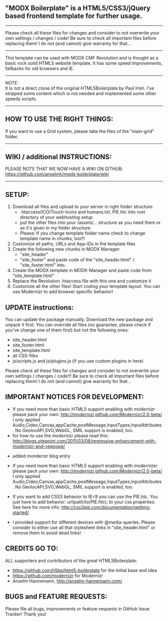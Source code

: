 ## "MODX Boilerplate" is a HTML5/CSS3/jQuery based frontend template for further usage.

-----------------------------------------------------------------------------------------------------------

Please check all these files for changes and consider to not overwrite your own settings / changes / code! Be sure to check all important files before replacing them! I do not (and cannot) give warranty for that…

-----------------------------------------------------------------------------------------------------------

This template can be used with MODX CMF Revolution and is thought as a basic rock solid HTML5 website template. It has some speed improvements, fallbacks for old browsers and IE.

-----------------------------------------------------------------------------------------------------------

NOTE:  
It is not a direct clone of the original HTML5Boilerplate by Paul Irish. I've stripped some content which is not needed and implemented some other speedy scripts.

-----------------------------------------------------------------------------------------------------------

## HOW TO USE THE RIGHT THINGS:

If you want to use a Grid system, please take the files of the "main-grid" folder.

-----------------------------------------------------------------------------------------------------------

## WIKI / additional INSTRUCTIONS:

PLEASE NOTE THAT WE NOW HAVE A WIKI ON GITHUB: https://github.com/anselmh/modx-boilerplate/wiki

-----------------------------------------------------------------------------------------------------------

## SETUP:

1. Download all files and upload to your server in right folder structure:
   - .htaccess/ICO/Touch-Icons and humans.txt, PIE.htc into root directory of your webhosting setup
   - put the other files into your /assets/... structure as you need them or as it's given in my folder structure.
   - Please: If you change template folder name check to change template name in chunks, too!!! 
2. Customize all paths, URLs and App-IDs in the template files
3. Create the following new chunks in MODX Manager:
	- "site_header"
	- "site_footer"
   and paste code of the "site_header.html" / "site_footer.html" into.
4. Create the MODX template in MODX-Manager and paste code from "site_template.html"
5. Replace the Revolution .htaccess file with this one and customize it
6. Customize all the other files! Start coding your template layout. You can use Modernizr to add browser specific behavior!

## UPDATE instructions:

You can update the package manually. Download the new package and unpack it first.
You can override all files (no guarantee, please check if you've change one of them first) but not the following ones:
- site_header.html
- site_footer.html
- site_template.html
- all CSS-files
- js/scripts.js and js/plugins.js (if you use custom plugins in here)

Please check all these files for changes and consider to not overwrite your own settings / changes / code!!!
Be sure to check all important files before replacing them! I do not (and cannot) give warranty for that…

## IMPORTANT NOTICES FOR DEVELOPMENT:

- If you need more than basic HTML5 support enabling with modernizr please pack your own: http://modernizr.github.com/Modernizr/2.0-beta/ I only applied Audio,Cideo,Canvas,appCache,postMessage,InputTypes,InputAttributes.  No GeolocAPI,SVG,WebGL, SMIL support is enabled, too.
- for how-to use the modernizr please read this: http://blogs.sitepoint.com/2011/03/08/regressive-enhancement-with-modernizr-and-yepnope/
+ added monderizr blog entry
- If you need more than basic HTML5 support enabling with modernizer please pack your own: http://modernizr.github.com/Modernizr/2.0-beta/ I only applied Audio,Cideo,Canvas,appCache,postMessage,InputTypes,InputAttributes.  No GeolocAPI,SVG,WebGL, SMIL support is enabled, too.

- If you want to add CSS3 behavior to IE<9 you can use the PIE.htc. You just have to add 
	behavior: url(path/to/PIE.htc);
  to your css properties. See here for more info: http://css3pie.com/documentation/getting-started/

- I provided support for different devices with @media-queries. Please consider to either use all that stylesheet links in "site_header.html" or remove them to avoid dead links!

## CREDITS GO TO:

ALL supporters and contributors of the great HTML5Boilerplate:
- https://github.com/h5bp/html5-boilerplate for the initial base and idea
- https://github.com/modernizr for Modernizr
- Anselm Hannemann, http://anselm-hannemann.com/

## BUGS and FEATURE REQUESTS:

Please file all bugs, improvements or feature-requests in GitHub Issue Tracker! Thank you!